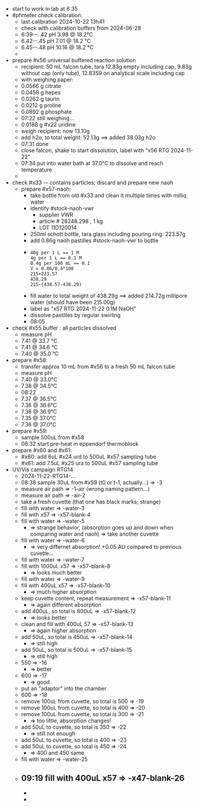 - start to work in lab at 6:35
- #phmeter check calibration:
	- last calibration 2024-10-22 13h41
	- check with calibration buffers from 2024-06-28
	- 6:39--. 42   pH 3.98 @ 18.2°C
	- 6.42--.45   pH 7.01 @ 18.2 °C
	- 6.45--.48   pH 10.16 @ 18.2 °C
	-
- prepare #x56 universal buffered reaction solution
	- recipient: 50 mL falcon tube, tara 12.83g empty including cap, 9.83g without cap (only tube), 12.8359 on analytical scale including cap
	- with weighing paper:
	- 0.0566 g citrate
	- 0.0458 g hepes
	- 0.0262 g taurin
	- 0.0212 g proline
	- 0.0892 g phosphate
	- 07:22 still weighing...
	- 0.0188 g #x22 uridine
	- weigh recipient: now 13.10g
	- add h2o, to total weight: 52.13g ==> added 38.03g h2o
	- 07:31 done
	- close falcon, shake to start dissolution, label with "x56 RTG 2024-11-22"
	- 07:34 put into water bath at 37.0°C to dissolve and reach temperature
	-
- check #x33 -- contains particles; discard and prepare new naoh
	- prepare #x57-naoh:
		- take bottle from old #x33 and clean it multiple times with milliq water
		- identify #stock-naoh-vwr
			- supplier VWR
			- article # 28248.298 , 1 kg
			- LOT 11D120014
		- 250ml schott bottle, tara glass including pouring ring: 223.57g
		- add 0.86g naoh pastilles #stock-naoh-vwr to bottle
		- ```calc
		  40g per 1 L == 1 M 
		  4g per 1 L == 0.1 M
		  0.4g per 100 mL == 0.1
		  V = 0.86/0.4*100
		  215+223.57
		  438.29
		  215-(438.57-438.29)
		  ```
		- fill water to total weight of 438.29g ==> added 214.72g millipore water (should have been 215.00g)
		- label as "x57 RTG 2024-11-22 0.1M NaOH"
		- dissolve pastilles by regular swirling
		- 08:05
- check #x55 buffer : all particles dissolved
	- measure pH
	- 7.41 @ 33.7 °C
	- 7.41 @ 34.6 °C
	- 7.40 @ 35.0 °C
- prepare #x58:
	- transfer approx 10 mL from #x56 to a fresh 50 mL falcon tube
	- measure pH
	- 7.40 @ 33.0°C
	- 7.38  @ 34.5°C
	- 08:22
	- 7.37 @ 36.5°C
	- 7.36 @ 36.6°C
	- 7.36 @ 36.9°C
	- 7.35 @ 37.0°C
	- 7.36 @ 37.0°C
- prepare #x59:
	- sample 500uL from #x58
	- 08:32 start pre-heat in eppendorf thermoblock
- prepare #x60 and #x61:
	- #x60: add 6uL #x24 urd to 500uL #x57 sampling tube
	- #x61: add 7.5uL #x25 ura to 500uL #x57 sampling tube
- UV/Vis campaign RTG14
	- 2024-11-22-RTG14-...
	- 08:38 sample 30uL from #x59 (t0 or t-1, actually...) => -3
	- measure air path => -1-air (wrong naming pattern...)
	- measure air path => -air-2
	- take a fresh cuvette (that one has black marks; strange)
	- fill with water => -water-3
	- fill with x57 => -x57-blank-4
	- fill with water => -water-5
		- => strange behavior, (absorption goes up and down when comparing water and naoh) =>  take another cuvette
	- fill with water => -water-6
		- => very differnet absorption! +0.05 AU compared to previous cuvette...
	- fill with water => -water-7
	- fill with 1000uL x57 => -x57-blank-8
		- => looks much better
	- fill with water => -water-9
	- fill with 400uL x57 => -x57-blank-10
		- => much higher absorption
	- keep cuvette content, repeat measurement => -x57-blank-11
		- => again different absorption
	- add 400uL, so total is 800uL => -x57-blank-12
		- => looks better
	- clean and fill with 400uL 57 => -x57-blank-13
		- => again higher absorption
	- add 50uL, so total is 450uL => -x57-blank-14
		- => still high
	- add 50uL, so total is 500uL => -x57-blank-15
		- => still high
	- 550 => -16
		- => better
	- 600 => -17
		- => good
	- put an "adaptor" into the chamber
	- 600 => -18
	- remove 100uL from cuvette, so total is 500 => -19
	- remove 100uL from cuvette, so total is 400 => -20
	- remove 100uL from cuvette, so total is 300 => -21
		- => too little, absorption changes!
	- add 50uL to cuvette, so total is 350 => -22
		- => still not enough
	- add 50uL to cuvette, so total is 400 => -23
	- add 50uL to cuvette, so total is 450 => -24
		- => 400 and 450 same
	- fill with water => -water-25
	- 09:19 fill with 400uL  x57 => -x47-blank-26
		-
		-
		-
